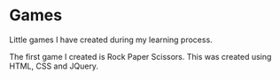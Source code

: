 Games
=====

Little games I have created during my learning process.

The first game I created is Rock Paper Scissors.  This was created using HTML, CSS and JQuery.
